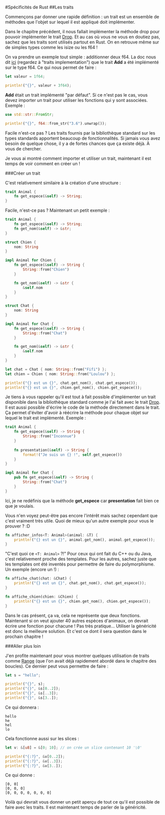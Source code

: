#Spécificités de Rust
##Les traits

Commençons par donner une rapide définition : un trait est un ensemble de méthodes que l'objet sur lequel il est appliqué doit implémenter.

Dans le chapitre précédent, il nous fallait implémenter la méthode drop pour pouvoir implémenter le trait [Drop](https://doc.rust-lang.org/stable/std/ops/trait.Drop.html). Et au cas où vous ne vous en doutiez pas, sachez que les traits sont utilisés partout en Rust. On en retrouve même sur de simples types comme les isize ou les f64 !

On va prendre un exemple tout simple : additionner deux f64. La doc nous dit [ici](https://doc.rust-lang.org/nightly/std/primitive.f64.html) (regardez à "traits implementation") que le trait __Add__ a été implémenté sur le type f64. Ce qui nous permet de faire :

```Rust
let valeur = 1f64;

println!("{}", valeur + 3f64);
```

__Add__ était un trait implémenté "par défaut". Si ce n'est pas le cas, vous devez importer un trait pour utiliser les fonctions qui y sont associées. Exemple :

```Rust
use std::str::FromStr;

println!("{}", f64::from_str("3.6").unwrap());
```

Facile n'est-ce pas ? Les traits fournis par la bibliothèque standard sur les types standards apportent beaucoup de fonctionnalités. Si jamais vous avez besoin de quelque chose, il y a de fortes chances que ça existe déjà. À vous de chercher.

Je vous ai montré comment importer et utiliser un trait, maintenant il est temps de voir comment en créer un !

###Créer un trait

C'est relativement similaire à la création d'une structure :

```Rust
trait Animal {
    fn get_espece(&self) -> String;
}
```

Facile, n'est-ce pas ? Maintenant un petit exemple :

```Rust
trait Animal {
    fn get_espece(&self) -> String;
    fn get_nom(&self) -> &str;
}

struct Chien {
    nom: String
}

impl Animal for Chien {
    fn get_espece(&self) -> String {
        String::from("Chien")
    }

    fn get_nom(&self) -> &str {
        &self.nom
    }
}

struct Chat {
    nom: String
}

impl Animal for Chat {
    fn get_espece(&self) -> String {
        String::from("Chat")
    }

    fn get_nom(&self) -> &str {
        &self.nom
    }
}

let chat = Chat { nom: String::from("Fifi") };
let chien = Chien { nom: String::from("Loulou") };

println!("{} est un {}", chat.get_nom(), chat.get_espece());
println!("{} est un {}", chien.get_nom(), chien.get_espece());
```

Je tiens à vous rappeler qu'il est tout à fait possible d'implémenter un trait disponible dans la bibliothèque standard comme je l'ai fait avec le trait [Drop](https://doc.rust-lang.org/stable/std/ops/trait.Drop.html).
Il est aussi possible d'écrire le code de la méthode directement dans le trait. Ça permet d'éviter d'avoir à réécrire la méthode pour chaque objet sur lequel le trait est implémenté. Exemple :

```Rust
trait Animal {
    fn get_espece(&self) -> String {
        String::from("Inconnue")
    }
    
    fn presentation(&self) -> String {
        format!("Je suis un {} !", self.get_espece())
    }
}

impl Animal for Chat {
    pub fn get_espece(&self) -> String {
        String::from("Chat")
    }
}
```

Ici, je ne redéfinis que la méthode __get_espece__ car __presentation__ fait bien ce que je voulais.

Vous n'en voyez peut-être pas encore l'intérêt mais sachez cependant que c'est vraiment très utile. Quoi de mieux qu'un autre exemple pour vous le prouver ? :D

```Rust
fn afficher_infos<T: Animal>(animal: &T) {
    println!("{} est un {}", animal.get_nom(), animal.get_espece());
}
```

"C'est quoi ce ``<T: Animal>`` ?!"
Pour ceux qui ont fait du C++ ou du Java, c'est relativement proche des templates. Pour les autres, sachez juste que les templates ont été inventés pour permettre de faire du polymorphisme. Un exemple (encore un !) :

```Rust
fn affiche_chat(chat: &Chat) {
    println!("{} est un {}", chat.get_nom(), chat.get_espece());
}

fn affiche_chien(chien: &Chien) {
    println!("{} est un {}", chien.get_nom(), chien.get_espece());
}
```

Dans le cas présent, ça va, cela ne représente que deux fonctions. Maintenant si on veut ajouter 40 autres espèces d'animaux, on devrait écrire une fonction pour chacune ! Pas très pratique... Utiliser la généricité est donc la meilleure solution. Et c'est ce dont il sera question dans le prochain chapitre !

###Aller plus loin

J'en profite maintenant pour vous montrer quelques utilisation de traits comme [Range](https://doc.rust-lang.org/stable/std/ops/struct.Range.html) (que l'on avait déjà rapidement abordé dans le chapitre des boucles). Ce dernier peut vous permettre de faire :

```Rust
let s = "hello";

println!("{}", s);
println!("{}", &s[0..2]);
println!("{}", &s[..3]);
println!("{}", &s[3..]);
```

Ce qui donnera :

```Shell
hello
he
hel
lo
```

Cela fonctionne aussi sur les slices :

```Rust
let v: &[u8] = &[0; 10]; // on crée un slice contenant 10 '\0'

println!("{:?}", &v[0..2]);
println!("{:?}", &v[..3]);
println!("{:?}", &v[3..]);
```

Ce qui donne :

```Shell
[0, 0]
[0, 0, 0]
[0, 0, 0, 0, 0, 0, 0]
```

Voilà qui devrait vous donner un petit aperçu de tout ce qu'il est possible de faire avec les traits. Il est maintenant temps de parler de la généricité.
